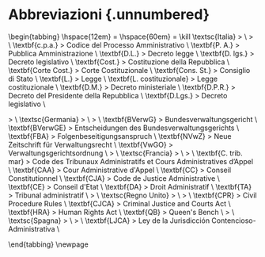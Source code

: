 # Abbreviazioni {.unnumbered}

\begin{tabbing}
\hspace{12em} \= \hspace{60em} \= \kill
\textsc{Italia} \> \\
 \> \\
\textbf{c.p.a.} \> Codice del Processo Amministrativo \\
\textbf{P. A.} \> Pubblica Amministrazione \\
\textbf{D.L.} \> Decreto legge \\
\textbf{D. lgs.} \> Decreto legislativo \\
\textbf{Cost.} \> Costituzione della Repubblica \\
  \textbf{Corte Cost.} \> Corte Costituzionale \\
  \textbf{Cons. St.} \> Consiglio di Stato \\
\textbf{L.} \> Legge \\
\textbf{L. costituzionale} \> Legge costituzionale \\
\textbf{D.M.} \> Decreto ministeriale \\
\textbf{D.P.R.} \> Decreto del Presidente della Repubblica \\
\textbf{D.Lgs.} \> Decreto legislativo \\

 \> \\
\textsc{Germania} \> \\
 \> \\
\textbf{BVerwG} \> Bundesverwaltungsgericht \\
\textbf{BVerwGE} \> Entscheidungen des Bundesverwaltungsgerichts \\
\textbf{FBA} \> Folgenbeseitigungsanspruch \\
\textbf{NVwZ} \> Neue Zeitschrift für Verwaltungsrecht \\
\textbf{VwGO} \> Verwaltungsgerichtsordnung \\
 \> \\
\textsc{Francia} \> \\
 \> \\
\textbf{C. trib. mar} \> Code des Tribunaux Administratifs et Cours Administratives d’Appel \\
\textbf{CAA} \> Cour Administrative d'Appel \\
\textbf{CC} \> Conseil Constitutionnel \\
\textbf{CJA} \> Code de Justice Administrative \\
\textbf{CE} \> Conseil d'Etat \\
\textbf{DA} \> Droit Administratif \\
\textbf{TA} \> Tribunal administratif \\
 \> \\
\textsc{Regno Unito} \> \\
 \> \\
\textbf{CPR} \> Civil Procedure Rules \\
\textbf{CJCA} \> Criminal Justice and Courts Act \\
\textbf{HRA} \> Human Rights Act \\
\textbf{QB} \> Queen's Bench \\
 \> \\
\textsc{Spagna} \> \\
 \> \\
\textbf{LJCA} \> Ley de la Jurisdicción Contencioso-Administrativa \\

\end{tabbing}
\newpage
